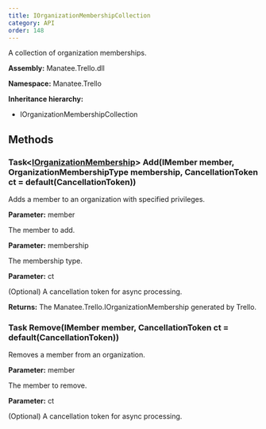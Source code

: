 ```yaml
---
title: IOrganizationMembershipCollection
category: API
order: 148
---
```


A collection of organization memberships.

**Assembly:** Manatee.Trello.dll

**Namespace:** Manatee.Trello

**Inheritance hierarchy:**

- IOrganizationMembershipCollection

## Methods

### Task&lt;[IOrganizationMembership](../IOrganizationMembership#iorganizationmembership)&gt; Add(IMember member, OrganizationMembershipType membership, CancellationToken ct = default(CancellationToken))

Adds a member to an organization with specified privileges.

**Parameter:** member

The member to add.

**Parameter:** membership

The membership type.

**Parameter:** ct

(Optional) A cancellation token for async processing.

**Returns:** The Manatee.Trello.IOrganizationMembership generated by Trello.

### Task Remove(IMember member, CancellationToken ct = default(CancellationToken))

Removes a member from an organization.

**Parameter:** member

The member to remove.

**Parameter:** ct

(Optional) A cancellation token for async processing.

